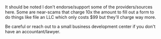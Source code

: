 It should be noted I don't endorse/support some of the providers/sources here.
Some are near-scams that charge 10x the amount to fill out a form to do things like file an LLC
which only costs $99 but they'll charge way more. 

Be careful or reach out to a small business development center if you don't have an accountant/lawyer.